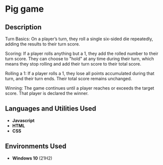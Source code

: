 <h1>Pig game</h1>

<h2>Description</h2>
Turn Basics: On a player’s turn, they roll a single six-sided die repeatedly, adding the results to their turn score.

Scoring: If a player rolls anything but a 1, they add the rolled number to their turn score. They can choose to "hold" at any time during their turn, which means they stop rolling and add their turn score to their total score.

Rolling a 1: If a player rolls a 1, they lose all points accumulated during that turn, and their turn ends. Their total score remains unchanged.

Winning: The game continues until a player reaches or exceeds the target score. That player is declared the winner.
<br />


<h2>Languages and Utilities Used</h2>

- <b>Javascript</b> 
- <b>HTML</b>
- <b>CSS</b> 

<h2>Environments Used </h2>

- <b>Windows 10</b> (21H2)




<!--
 ```diff
- text in red
+ text in green
! text in orange
# text in gray
@@ text in purple (and bold)@@
```
--!>
